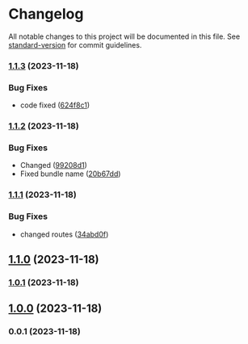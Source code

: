 # Changelog

All notable changes to this project will be documented in this file. See [standard-version](https://github.com/conventional-changelog/standard-version) for commit guidelines.

### [1.1.3](https://github.com/patrykbaszak/api-skeleton/compare/1.1.2...1.1.3) (2023-11-18)


### Bug Fixes

* code fixed ([624f8c1](https://github.com/patrykbaszak/api-skeleton/commit/624f8c1205aeb90031696c2d33fa8cb87eecd112))

### [1.1.2](https://github.com/patrykbaszak/api-skeleton/compare/1.1.1...1.1.2) (2023-11-18)


### Bug Fixes

* Changed ([99208d1](https://github.com/patrykbaszak/api-skeleton/commit/99208d1e22509b6f990deb8944a0856608609902))
* Fixed bundle name ([20b67dd](https://github.com/patrykbaszak/api-skeleton/commit/20b67dd2174876dfd66fb0884786d0c92766bd96))

### [1.1.1](https://github.com/patrykbaszak/api-skeleton/compare/1.1.0...1.1.1) (2023-11-18)


### Bug Fixes

* changed routes ([34abd0f](https://github.com/patrykbaszak/api-skeleton/commit/34abd0f93871bb70a6e7a07c03d0819d92df4ec0))

## [1.1.0](https://github.com/patrykbaszak/api-skeleton/compare/1.0.1...1.1.0) (2023-11-18)

### [1.0.1](https://github.com/patrykbaszak/api-skeleton/compare/1.0.0...1.0.1) (2023-11-18)

## [1.0.0](https://github.com/patrykbaszak/api-skeleton/compare/0.0.1...1.0.0) (2023-11-18)

### 0.0.1 (2023-11-18)
